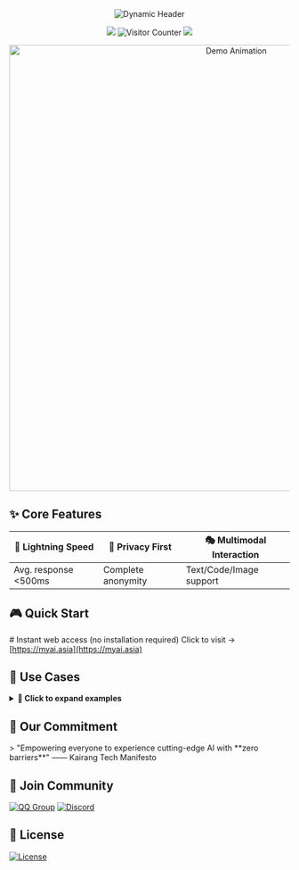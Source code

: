 <div align="center">
  <img src="https://readme-typing-svg.demolab.com?font=Roboto+Slab&size=30&duration=3000&pause=1000&color=00F7FF&center=true&vCenter=true&width=800&lines=🚀+Completely+Free+ChatGPT+Experience+🆓;🔒+No+Login+Required+🆓+Unlimited+Usage+💎;🤖+Multi-Model+Support+GPT-4o+Claude+Gemini+⚡" alt="Dynamic Header"/>
</div>

<p align="center">
  <img src="https://img.shields.io/badge/Model_Support-ChatGPT|GLM|Gemini|DeepSeek-00ff00?style=for-the-badge&logo=azurepipelines&logoColor=white"/>
  <img src="https://hits.seeyoufarm.com/api/count/incr/badge.svg?url=https://github.com/kldhsh123/myai-site&count_bg=%2379C83D&title_bg=%23555555&icon=&icon_color=%23E7E7E7&title=Visitor+Stats&edge_flat=false" alt="Visitor Counter"/>
  <a href="https://github.com/kldhsh123/myai-site/blob/main/README.md">
    <img src="https://img.shields.io/badge/ZH_README-FFFFFF?style=for-the-badge&logo=googletranslate&logoColor=blue"/>
  </a>
</p>

<div align="center">
  <a href="https://www.myai.asia/">
    <img src="https://github.com/user-attachments/assets/c28da08d-5ebe-4606-821c-fc96ee031963" width="800" alt="Demo Animation"/>
  </a>
</div>

## ✨ Core Features
<div align="center">

| 🚀 **Lightning Speed** | 🔐 **Privacy First** | 🎭 **Multimodal Interaction** |
|-----------------------|----------------------|------------------------------|
| Avg. response <500ms | Complete anonymity  | Text/Code/Image support      |

</div>

## 🎮 Quick Start
\# Instant web access (no installation required)
Click to visit → [https://myai.asia](https://myai.asia)

## 📌 Use Cases
<details>
  <summary><strong>🎯 Click to expand examples</strong></summary>

- 💻 **Code Development**
  # Auto-generated Python crawler
  def scrape_data(url):
      # [AI-generated code...]
      return structured_data
  
- 📊 **Data Analysis**
  | Quarter | Sales    | Growth |
  |---------|----------|--------|
  | Q1      | $1.2M    | +15%   |
  | Q2      | $1.8M    | +25%   |

- 🌍 **Multilingual Support**
  + Chinese: 你好，世界！
  + English: Hello World!
  + Russian: Привет, мир!"
</details>

## 🌟 Our Commitment
\> "Empowering everyone to experience cutting-edge AI with \*\*zero barriers\*\*" —— Kairang Tech Manifesto

## 🤝 Join Community
[![QQ Group](https://img.shields.io/badge/QQ_Group-330316577-cyan?style=for-the-badge&logo=tencentqq)](https://qm.qq.com/cgi-bin/qm/qr?_wv=1027&k=vFOh8aTsWPbQsv7ckU8-Rih9w-N6PFom&authKey=uzWNwmUSGD32aKVIGINOAcDrx0BC2I7uPz1mIMsM%2B5yygh8FIrDh7DMkRFQV2j4x8&noverify=0&group_code=330316577)
[![Discord](https://img.shields.io/badge/Discord_Community-Online-blue?style=for-the-badge&logo=discord)](https://discord.com/invite/CKrvgCyK4y)

## 📜 License
[![License](https://img.shields.io/badge/License-AGPL_v3-blue.svg?style=for-the-badge)](https://www.gnu.org/licenses/agpl-3.0)
